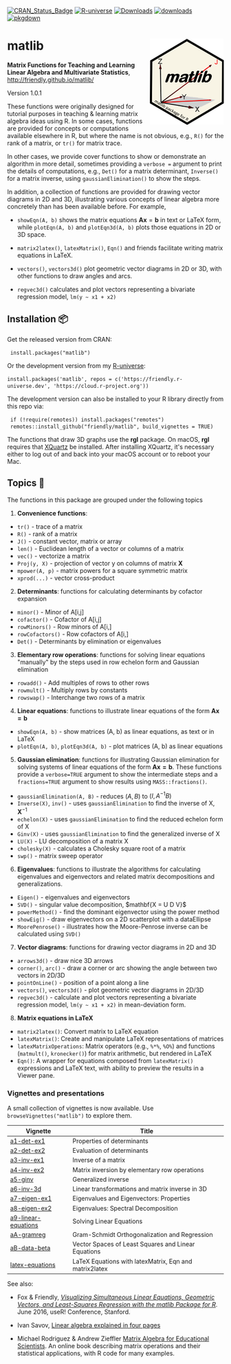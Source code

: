 <!-- badges: start -->

[![CRAN_Status_Badge](http://www.r-pkg.org/badges/version/matlib)](https://cran.r-project.org/package=matlib)
[![R-universe](https://friendly.r-universe.dev/badges/matlib)](https://friendly.r-universe.dev)
[![Downloads](http://cranlogs.r-pkg.org/badges/grand-total/matlib)](https://cran.r-project.org/package=matlib)
[![downloads](http://cranlogs.r-pkg.org/badges/matlib)](https://cran.r-project.org/package=matlib)
[![pkgdown](https://img.shields.io/badge/documentation-blue)](https://friendly.github.io/matlib)
<!-- [![Dependencies](https://tinyverse.netlify.com/badge/matlib)](https://cran.r-project.org/package=matlib) -->

<!-- badges: end -->

# matlib <img src="man/figures/logo.png" align="right" height="200px" />

**Matrix Functions for Teaching and Learning Linear Algebra and Multivariate Statistics**, http://friendly.github.io/matlib/

Version 1.0.1

These functions were originally designed for tutorial purposes in teaching & learning matrix algebra
ideas using R. In some cases, functions are provided for concepts or computations available
elsewhere in R, but where the name is not obvious, e.g., `R()` for the rank of a matrix,
or `tr()` for matrix trace.

In other
cases, we provide cover functions to show or demonstrate an algorithm in more detail, sometimes
providing a `verbose =` argument to print the details of computations, e.g., `Det()` for a
matrix determinant, `Inverse()` for a matrix inverse, using `gaussianElimination()` to show the
steps.

In addition, a collection of functions are provided for drawing vector diagrams in 2D and 3D, illustrating
various concepts of linear algebra more concretely than has been available before.
For example, 

* `showEqn(A, b)` shows the matrix equations $\mathbf{A x} = \mathbf{b}$ in text or LaTeX form, while
`plotEqn(A, b)` and `plotEqn3d(A, b)` plots those equations in 2D or 3D space.

* `matrix2latex()`, `latexMatrix()`, `Eqn()` and friends facilitate writing matrix equations in LaTeX.

* `vectors()`, `vectors3d()` plot geometric vector diagrams in 2D or 3D, with other functions to draw
angles and arcs.

* `regvec3d()` calculates and plot vectors representing a bivariate regression model, `lm(y ~ x1 + x2)`

## Installation 📦

Get the released version from CRAN:

     install.packages("matlib")

Or the development version from my [R-universe](https://friendly.r-universe.dev):

    install.packages('matlib', repos = c('https://friendly.r-universe.dev', 'https://cloud.r-project.org'))

The development version can also be installed to your R library directly from this repo via:

     if (!require(remotes)) install.packages("remotes")
     remotes::install_github("friendly/matlib", build_vignettes = TRUE)


The functions that draw 3D graphs use the **rgl** package. On macOS, **rgl** requires that [XQuartz](https://www.xquartz.org/) be installed. After installing XQuartz, it's necessary either to log out of and back into your macOS account or to reboot your Mac.


## Topics 🍪

The functions in this package are grouped under the following topics

1. **Convenience functions**:  

  - `tr()` - trace of a matrix
  - `R()` - rank of a matrix
  - `J()` - constant vector, matrix or array
  - `len()` - Euclidean length of a vector or columns of a matrix
  - `vec()` - vectorize a matrix
  - `Proj(y, X)` - projection of vector y on columns of matrix **X**
  - `mpower(A, p)` - matrix powers for a square symmetric matrix
  - `xprod(...)` - vector cross-product

2. **Determinants**: functions for calculating determinants by cofactor expansion

  - `minor()` - Minor of A[i,j]
  - `cofactor()` - Cofactor of A[i,j]
  - `rowMinors()` - Row minors of A[i,]
  - `rowCofactors()` - Row cofactors of A[i,]
  - `Det()` - Determinants by elimination or eigenvalues

3. **Elementary row operations**: functions for solving linear equations "manually" by the steps used in row echelon form and Gaussian elimination

  - `rowadd()` - Add multiples of rows to other rows
  - `rowmult()` - Multiply rows by constants
  - `rowswap()` - Interchange two rows of a matrix

4. **Linear equations**: functions to illustrate linear equations of the form $\mathbf{A x = b}$

  - `showEqn(A, b)` - show matrices (A, b) as linear equations, as text or in LaTeX
  - `plotEqn(A, b)`, `plotEqn3d(A, b)`  - plot matrices (A, b) as linear equations
  
5. **Gaussian elimination**: functions for illustrating Gaussian elimination for solving systems of linear equations of the form
$\mathbf{A x = b}$.  These functions provide a `verbose=TRUE` argument to show the intermediate steps
and a `fractions=TRUE` argument to show results using `MASS::fractions()`.

  - `gaussianElimination(A, B)` - reduces $(A, B)$ to $(I, A^{-1} B)$
  - `Inverse(X)`, `inv()` - uses `gaussianElimination` to find the inverse of X, $\mathbf{X}^{-1}$
  - `echelon(X)` - uses `gaussianElimination` to find the reduced echelon form of X
  - `Ginv(X)` - uses `gaussianElimination` to find the generalized inverse of X
  - `LU(X)` - LU decomposition of a matrix X
  - `cholesky(X)` - calculates a Cholesky square root of a matrix
  - `swp()` - matrix sweep operator

6. **Eigenvalues**: functions to illustrate the algorithms for calculating eigenvalues and eigenvectors and related matrix decompositions and generalizations.

  - `Eigen()` - eigenvalues and eigenvectors
  - `SVD()` - singular value decomposition, \$mathbf{X = U D V}$
  - `powerMethod()` - find the dominant eigenvector using the power method 
  - `showEig()` - draw eigenvectors on a 2D scatterplot with a dataEllipse
  - `MoorePenrose()` - illustrates how the Moore-Penrose inverse can be calculated using `SVD()`

7. **Vector diagrams**: functions for drawing vector diagrams in 2D and 3D

  - `arrows3d()` - draw nice 3D arrows
  - `corner()`, `arc()` -  draw a corner or arc showing the angle between two vectors in 2D/3D
  - `pointOnLine()` - position of a point along a line
  - `vectors()`, `vectors3d()` - plot geometric vector diagrams in 2D/3D 
  - `regvec3d()` - calculate and plot vectors representing a bivariate regression model, `lm(y ~ x1 + x2)` in mean-deviation form.

8. **Matrix equations in LaTeX** 
  - `matrix2latex()`: Convert matrix to LaTeX equation
  - `latexMatrix()`: Create and manipulate LaTeX representations of matrices
  - `latexMatrixOperations`: Matrix operators (e.g., `%*%`, `%O%`) and functions (`matmult()`, `kronecker()`) for matrix arithmetic, but rendered in LaTeX
  - `Eqn()`: A wrapper for equations composed from `latexMatrix()` expressions and LaTeX text, with ability to preview the results in a Viewer pane.

### Vignettes and presentations

A small collection of vignettes is now available.  Use `browseVignettes("matlib")` to explore them.

| Vignette                                                                                  | Title                                                 |
|-------------------------------------------------------------------------------------------|-----------------------------------------------        |
| [a1-det-ex1](http://friendly.github.io/matlib/articles/a1-det-ex1.html)                   | Properties of determinants                            |
| [a2-det-ex2](http://friendly.github.io/matlib/articles/a2-det-ex2.html)                   | Evaluation of determinants                            |
| [a3-inv-ex1](http://friendly.github.io/matlib/articles/a3-inv-ex1.html)                   | Inverse of a matrix                                   |
| [a4-inv-ex2](http://friendly.github.io/matlib/articles/a4-inv-ex2.html)                   | Matrix inversion by elementary row operations         |
| [a5-ginv](http://friendly.github.io/matlib/articles/a5-ginv.html)                         | Generalized inverse                                   |
| [a6-inv-3d](http://friendly.github.io/matlib/articles/a6-inv-3d.html)                     | Linear transformations and matrix inverse in 3D   |
| [a7-eigen-ex1](http://friendly.github.io/matlib/articles/a7-eigen-ex1.html)               | Eigenvalues and Eigenvectors: Properties              |
| [a8-eigen-ex2](http://friendly.github.io/matlib/articles/a8-eigen-ex2.html)               | Eigenvalues: Spectral Decomposition                   |
| [a9-linear-equations](http://friendly.github.io/matlib/articles/a9-linear-equations.html) | Solving Linear Equations                              |
| [aA-gramreg](http://friendly.github.io/matlib/articles/aA-gramreg.html)                   | Gram-Schmidt Orthogonalization and Regression         |
| [aB-data-beta](http://friendly.github.io/matlib/articles/aB-data-beta.html)               | Vector Spaces of Least Squares and Linear Equations   |
| [latex-equations](http://friendly.github.io/matlib/articles/latex-equations.html)   | LaTeX Equations with latexMatrix, Eqn and matrix2latex|


See also: 

* Fox & Friendly, [_Visualizing Simultaneous Linear Equations, Geometric Vectors, and Least-Squares Regression with the matlib Package for R_](papers/matlib-useR2016.pdf).
June 2016, useR! Conference, Stanford.

<!-- (https://socialsciences.mcmaster.ca/jfox/Papers/matlib-useR2016.pdf), -->

* Ivan Savov, [Linear algebra explained in four pages](https://souravsengupta.com/cds2016/lectures/Savov_Notes.pdf)

* Michael Rodriguez & Andrew Zieffler [Matrix Algebra for Educational Scientists](https://zief0002.github.io/matrix-algebra/).
An online book describing matrix operations and their statistical applications, with R code for many examples.





